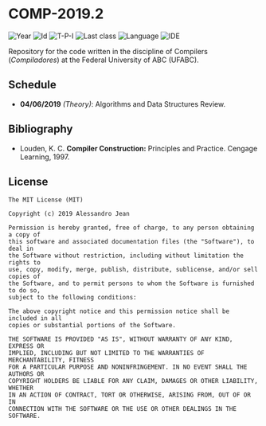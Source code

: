 # COMP-2019.2
![Year][year] ![Id][id] ![T-P-I][tpi] ![Last class][last-class]
![Language][language] ![IDE][ide]

Repository for the code written in the discipline of
Compilers (*Compiladores*) at the Federal University of ABC (UFABC).

[year]: https://img.shields.io/badge/year-2019.2-blue.svg?style=flat-square
[id]: https://img.shields.io/badge/id-MCTA007--13-yellowgreen.svg?style=flat-square
[tpi]: https://img.shields.io/badge/T--P--I-3--1--4-lightgrey.svg?style=flat-square
[last-class]: https://img.shields.io/badge/last_class-2019.06.04-green.svg?style=flat-square
[language]: https://img.shields.io/badge/language-C-yellow.svg?style=flat-square
[ide]: https://img.shields.io/badge/IDE-VSCode-orange.svg?style=flat-square

## Schedule

- **04/06/2019** *(Theory)*: Algorithms and Data Structures Review.

## Bibliography

- Louden, K. C. **Compiler Construction:** Principles and Practice.
  Cengage Learning, 1997.

## License

    The MIT License (MIT)

    Copyright (c) 2019 Alessandro Jean

    Permission is hereby granted, free of charge, to any person obtaining a copy of
    this software and associated documentation files (the "Software"), to deal in
    the Software without restriction, including without limitation the rights to
    use, copy, modify, merge, publish, distribute, sublicense, and/or sell copies of
    the Software, and to permit persons to whom the Software is furnished to do so,
    subject to the following conditions:
    
    The above copyright notice and this permission notice shall be included in all
    copies or substantial portions of the Software.

    THE SOFTWARE IS PROVIDED "AS IS", WITHOUT WARRANTY OF ANY KIND, EXPRESS OR
    IMPLIED, INCLUDING BUT NOT LIMITED TO THE WARRANTIES OF MERCHANTABILITY, FITNESS
    FOR A PARTICULAR PURPOSE AND NONINFRINGEMENT. IN NO EVENT SHALL THE AUTHORS OR
    COPYRIGHT HOLDERS BE LIABLE FOR ANY CLAIM, DAMAGES OR OTHER LIABILITY, WHETHER
    IN AN ACTION OF CONTRACT, TORT OR OTHERWISE, ARISING FROM, OUT OF OR IN
    CONNECTION WITH THE SOFTWARE OR THE USE OR OTHER DEALINGS IN THE SOFTWARE.
